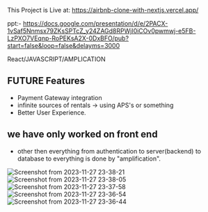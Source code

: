 
This Project is Live at: https://airbnb-clone-with-nextjs.vercel.app/

ppt:- https://docs.google.com/presentation/d/e/2PACX-1vSaf5Nnmsx79ZKsSPTcZ_y24ZAGd8RPWjI0iCOv0pwmwj-e5FB-LzPXO7VEqnp-RoPEKsA2X-0DxBFO/pub?start=false&loop=false&delayms=3000


React/JAVASCRIPT/AMPLICATION

## FUTURE Features
- Payment Gateway integration
- infinite sources of rentals -> using APS's or something
- Better User Experience.


## we have only worked on front end
- other then everything from authentication to server(backend) to database to everything is done by "amplification".




![Screenshot from 2023-11-27 23-38-21](https://github.com/Awadesh365/airbnb/assets/76896819/da1764f5-9c6e-4cae-a9d3-379b782c7e9f)
![Screenshot from 2023-11-27 23-38-05](https://github.com/Awadesh365/airbnb/assets/76896819/acd0a303-160e-45d6-944a-60031bd149f7)
![Screenshot from 2023-11-27 23-37-58](https://github.com/Awadesh365/airbnb/assets/76896819/7a8fa867-787d-4f7e-b8ed-1bbeeaabd786)
![Screenshot from 2023-11-27 23-36-54](https://github.com/Awadesh365/airbnb/assets/76896819/511eeb93-fc26-4ea2-97fb-1d2c5f9bcb9e)
![Screenshot from 2023-11-27 23-36-44](https://github.com/Awadesh365/airbnb/assets/76896819/4b3bb21c-14b7-4d7f-94ee-c56c88951463)
